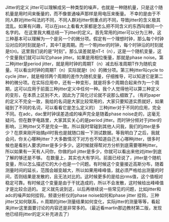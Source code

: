 Jitter的定义
jitter可以理解成另一种类型的噪声，也就是一种随机量，只是这个随机量是用时间来衡量的，而不像普通噪声那样是用电压来衡量。
不幸的是由于不同人群对jitter叫法的不同，不同人群对jitter侧重点的不同，导致jitter的含义极其混乱。如果有兴趣，可以在jssc上看看大家都是怎么把不同含义的东西叫做同一个名字的。
在这里我大概总结一下jitter的定义。首先常用的jitter可以分为三种，这三种基本可以理解为一个是另一个的微分项。假定有一个理想时钟，那么每个时钟沿对应的时刻就是nT，其中T是周期。而一个带jitter的时钟，每个时钟沿的时刻就是t(n)。这里我们说的是“时刻”。那么误差就是nT-t（n），这是一个随机变量，这个变量我们就可以叫它phase jitter。如果是用相位衡量，那就是phase noise。第二种jitter是period jitter，就是用时钟的周期T（n）减去标准周期T作为随机变量。可以看出时钟的周期T（n）实际就是t（n）的微分项。第三种jitter叫cycle to cycle jitter，就是相邻两个周期的差作为随机变量，仔细推导，可以知道它是第二种的微分项。在实际应用中，还有一种变形，就是将多个周期合起来作为一个周期，这可以应用于前面三种jitter定义中任何一种。我个人觉得他可以算三种定义的变形，在本质上区别不大，因此为了简化讨论就不说那么细致了。（有的paper的定义不完全一致，我给的名词是大家比较常用的，大家只要知道实质就好，如果碰到了不同的名词，可以看看它是怎么定义的）
三种jitter对于不同的应用，完全不同。在adc，dac里时钟误差造成的噪声完全是随着phase noise走的，这毫无疑问。但在数字电路里，大家其实关心的是period jitter。而时钟分频对于jitter的影响，三种jitter又不是完全一致。所以我时常碰到其他人问我，我们的jitter是多少？在原来刚开始搞pll时我也是就随口报一下测试数据。等我明白了之后，我就会问，你关心哪种jitter？大多数情况下对方也不知道自己关心哪种jitter，很多时候也是看别人要求jitter是多少多少。这时候就得帮对方分析到底需要哪种jitter。所以如果有一天有人问你，你做的pll jitter是多少，你就可以看出来他对jitter到底了解的够还是不够。
在数量上，其实也大有学问。前面已经说了，jitter是个随机变量，所以怎么描述它的大小也是一个问题。有时候这个变量接近高斯分布，随着测量时间的延长，范围会越变越大，所以如果用峰峰值，就必须严格给出测量的时间，否则结果是发散的，且无法对比的。这时候更多的是给出rms值，这个值相对稳定可靠。有时候这个变量是由于干扰造成的，所以不会发散，这时候给出峰峰值才是比较合适的。
定义就先说到这，以后再继续说一些常见的问题，比如jitter和adc的噪声如何挂钩，频谱分析仪的phase noise如何和phase jitter 挂钩，三种jitter又如何联系，n 周期的jitter测量结果如何变化，实际jitter的测量等等，看起来jitter这里面要讨论的内容还是非常多的。（最近看martin那边教材第二版，发现他已经将jitter的定义补充进去了）
 

